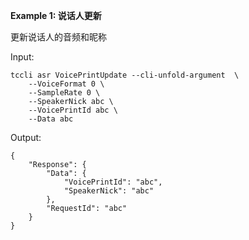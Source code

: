 **Example 1: 说话人更新**

更新说话人的音频和昵称

Input: 

```
tccli asr VoicePrintUpdate --cli-unfold-argument  \
    --VoiceFormat 0 \
    --SampleRate 0 \
    --SpeakerNick abc \
    --VoicePrintId abc \
    --Data abc
```

Output: 
```
{
    "Response": {
        "Data": {
            "VoicePrintId": "abc",
            "SpeakerNick": "abc"
        },
        "RequestId": "abc"
    }
}
```

